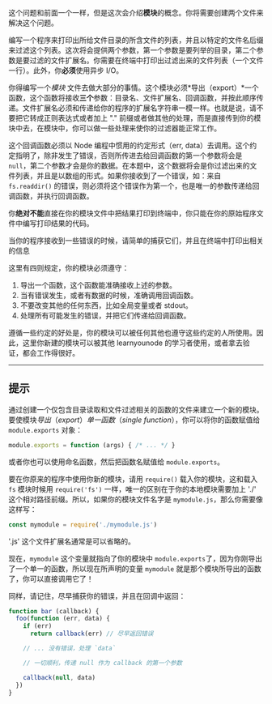 这个问题和前面一个一样，但是这次会介绍**模块**的概念。你将需要创建两个文件来解决这个问题。

编写一个程序来打印出所给文件目录的所含文件的列表，并且以特定的文件名后缀来过滤这个列表。这次将会提供两个参数，第一个参数是要列举的目录，第二个参数是要过滤的文件扩展名。你需要在终端中打印出过滤出来的文件列表（一个文件一行）。此外，你**必须**使用异步 I/O。

你得编写一个*模块* 文件去做大部分的事情。这个模块必须*导出（export）*一个函数，这个函数将接收**三个**参数：目录名、文件扩展名、回调函数，并按此顺序传递。文件扩展名必须和传递给你的程序的扩展名字符串一模一样。也就是说，请不要把它转成正则表达式或者加上 "." 前缀或者做其他的处理，而是直接传到你的模块中去，在模块中，你可以做一些处理来使你的过滤器能正常工作。

这个回调函数必须以 Node 编程中惯用的约定形式（err, data）去调用。这个约定指明了，除非发生了错误，否则所传进去给回调函数的第一个参数将会是 `null`，第二个参数才会是你的数据。在本题中，这个数据将会是你过滤出来的文件列表，并且是以数组的形式。如果你接收到了一个错误，如：来自 `fs.readdir()` 的错误，则必须将这个错误作为第一个，也是唯一的参数传递给回调函数，并执行回调函数。

你**绝对不能**直接在你的模块文件中把结果打印到终端中，你只能在你的原始程序文件中编写打印结果的代码。

当你的程序接收到一些错误的时候，请简单的捕获它们，并且在终端中打印出相关的信息

这里有四则规定，你的模块必须遵守：

1. 导出一个函数，这个函数能准确接收上述的参数。
2. 当有错误发生，或者有数据的时候，准确调用回调函数。
3. 不要改变其他的任何东西，比如全局变量或者 stdout。
4. 处理所有可能发生的错误，并把它们传递给回调函数。

遵循一些约定的好处是，你的模块可以被任何其他也遵守这些约定的人所使用。因此，这里你新建的模块可以被其他 learnyounode 的学习者使用，或者拿去验证，都会工作得很好。

----------------------------------------------------------------------
## 提示

通过创建一个仅包含目录读取和文件过滤相关的函数的文件来建立一个新的模块。要使模块*导出*（*export*）*单一函数*（*single function*），你可以将你的函数赋值给 `module.exports` 对象：

```js
module.exports = function (args) { /* ... */ }
```

或者你也可以使用命名函数，然后把函数名赋值给 `module.exports`。

要在你原来的程序中使用你新的模块，请用 `require()` 载入你的模块，这和载入 `fs` 模块时候用 `require('fs')` 一样，唯一的区别在于你的本地模块需要加上 './' 这个相对路径前缀。所以，如果你的模块文件名字是 `mymodule.js`，那么你需要像这样写：

```js
const mymodule = require('./mymodule.js')
```

'.js' 这个文件扩展名通常是可以省略的。

现在，`mymodule` 这个变量就指向了你的模块中  `module.exports`了，因为你刚导出了一个单一的函数，所以现在所声明的变量 `mymodule` 就是那个模块所导出的函数了，你可以直接调用它了！

同样，请记住，尽早捕获你的错误，并且在回调中返回：

```js
function bar (callback) {
  foo(function (err, data) {
    if (err)
      return callback(err) // 尽早返回错误

    // ... 没有错误，处理 `data`

    // 一切顺利，传递 null 作为 callback 的第一个参数

    callback(null, data)
  })
}
```
